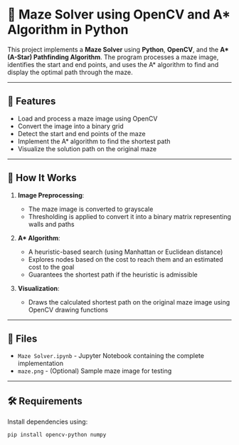 # 🧭 Maze Solver using OpenCV and A* Algorithm in Python

This project implements a **Maze Solver** using **Python**, **OpenCV**, and the **A\* (A-Star) Pathfinding Algorithm**. The program processes a maze image, identifies the start and end points, and uses the A\* algorithm to find and display the optimal path through the maze.

---

## 🚀 Features

- Load and process a maze image using OpenCV
- Convert the image into a binary grid
- Detect the start and end points of the maze
- Implement the A\* algorithm to find the shortest path
- Visualize the solution path on the original maze

---

## 🧠 How It Works

1. **Image Preprocessing**:
   - The maze image is converted to grayscale
   - Thresholding is applied to convert it into a binary matrix representing walls and paths

2. **A\* Algorithm**:
   - A heuristic-based search (using Manhattan or Euclidean distance)
   - Explores nodes based on the cost to reach them and an estimated cost to the goal
   - Guarantees the shortest path if the heuristic is admissible

3. **Visualization**:
   - Draws the calculated shortest path on the original maze image using OpenCV drawing functions

---

## 📁 Files

- `Maze Solver.ipynb` - Jupyter Notebook containing the complete implementation
- `maze.png` - (Optional) Sample maze image for testing

---

## 🛠️ Requirements

Install dependencies using:

```bash
pip install opencv-python numpy
